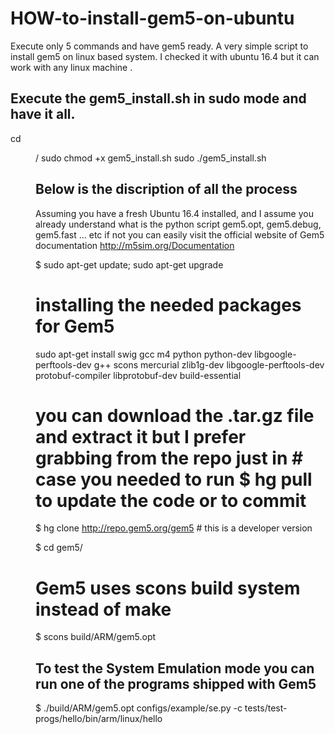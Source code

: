 # HOW-to-install-gem5-on-ubuntu
Execute only 5 commands and have gem5 ready. A very simple script to install gem5 on linux based system. I checked it with ubuntu 16.4 but it can work with any linux machine .  

Execute the gem5_install.sh in sudo mode and have it all. 
----------------------------------------------------------------------------
cd <dir>/
sudo chmod +x gem5_install.sh
sudo ./gem5_install.sh

Below is the discription of all the process
----------------------------------------------------------
Assuming you have a fresh Ubuntu 16.4 installed, and I assume you already understand what is the python script gem5.opt, gem5.debug, gem5.fast … etc if not you can easily visit the official website of Gem5 documentation http://m5sim.org/Documentation

$ sudo apt-get update; sudo apt-get upgrade

# installing the needed packages for Gem5 

sudo apt-get install swig gcc m4 python python-dev libgoogle-perftools-dev  g++  scons  mercurial  zlib1g-dev libgoogle-perftools-dev protobuf-compiler libprotobuf-dev build-essential 

# you can download the .tar.gz file and extract it but I prefer grabbing from the repo just in # case you needed to run $ hg pull to update the code or to commit

$ hg clone http://repo.gem5.org/gem5   # this is a developer version

$ cd gem5/

# Gem5 uses scons build system instead of make

$ scons build/ARM/gem5.opt

## To test the System Emulation mode you can run one of the programs shipped with Gem5
$ ./build/ARM/gem5.opt configs/example/se.py -c tests/test-progs/hello/bin/arm/linux/hel­lo




